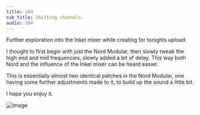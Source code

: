 ```yaml
---
title: 284
sub_title: Shifting channels.
audio: 284
---
```


Further exploration into the Inkel mixer while creating for tonights upload.

I thought to first begin with just the Nord Modular, then slowly tweak the high end and mid frequencies, slowly added a bit of delay. This way both Nord and the influence of the Inkel mixer can be heard easier.

This is essentially almost two identical patches in the Nord Modular, one having some further adjustments made to it, to build up the sound a little bit.

I hope you enjoy it.

![Image](/assets/img/Snd-284.png)
